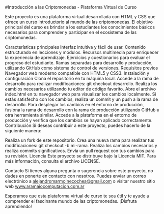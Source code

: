 #Introducción a las Criptomonedas - Plataforma Virtual de Curso

Este proyecto es una plataforma virtual desarrollada con HTML y CSS que ofrece un curso introductorio al mundo de las criptomonedas. El objetivo principal del curso es brindar a los estudiantes los conocimientos básicos necesarios para comprender y participar en el ecosistema de las criptomonedas.

Características principales
Interfaz intuitiva y fácil de usar.
Contenido estructurado en lecciones y módulos.
Recursos multimedia para enriquecer la experiencia de aprendizaje.
Ejercicios y cuestionarios para evaluar el progreso del estudiante.
Ramas separadas para desarrollo y producción, utilizando GitHub como sistema de control de versiones.
Requisitos previos
Navegador web moderno compatible con HTML5 y CSS3.
Instalación y configuración
Clona el repositorio en tu máquina local.
Accede a la rama de desarrollo para realizar modificaciones: git checkout desarrollo.
Realiza los cambios necesarios utilizando tu editor de código favorito.
Abre el archivo index.html en tu navegador web para visualizar los cambios localmente.
Si estás satisfecho con los cambios, realiza un commit y un push a la rama de desarrollo.
Para desplegar los cambios en el entorno de producción, fusiona la rama de desarrollo con la rama de producción utilizando GitHub u otra herramienta similar.
Accede a la plataforma en el entorno de producción y verifica que los cambios se hayan aplicado correctamente.
Contribución
Si deseas contribuir a este proyecto, puedes hacerlo de la siguiente manera:

Realiza un fork de este repositorio.
Crea una nueva rama para realizar tus modificaciones: git checkout -b mi-rama.
Realiza los cambios necesarios y realiza commits significativos.
Envía un pull request con tus cambios para su revisión.
Licencia
Este proyecto se distribuye bajo la Licencia MIT. Para más información, consulta el archivo LICENSE.

Contacto
Si tienes alguna pregunta o sugerencia sobre este proyecto, no dudes en ponerte en contacto con nosotros. Puedes enviar un correo electrónico a alejandromarmolnecochea@gmail.com o visitar nuestro sitio web www.aramaiocomputacion.com.ar

Esperamos que esta plataforma virtual de curso te sea útil y te ayude a comprender el fascinante mundo de las criptomonedas. ¡Disfruta aprendiendo!
